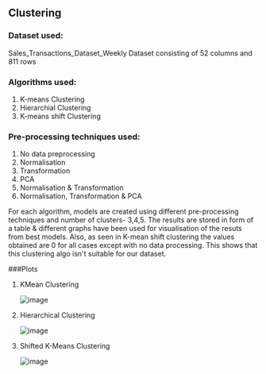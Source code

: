 ## Clustering
   
### Dataset used:  
Sales_Transactions_Dataset_Weekly Dataset consisting of 52 columns and 811 rows      
### Algorithms used:  
1. K-means Clustering  
2. Hierarchial Clustering  
3. K-means shift Clustering
  
### Pre-processing techniques used:  
1. No data preprocessing
2. Normalisation
3. Transformation
4. PCA
5. Normalisation & Transformation
6. Normalisation, Transformation & PCA  

For each algorithm, models are created using different pre-processing techniques and number of clusters- 3,4,5. The results are stored in form of a table & different graphs have been used for visualisation of the resuts from best models. Also, as seen in K-mean shift clustering the values obtained are 0 for all cases except with no data processing. This shows that this clustering algo isn't suitable for our dataset.  

###Plots

1. KMean Clustering

   ![image](https://github.com/user-attachments/assets/ec4467a5-2341-4df6-b340-39bea4c2c8cc)

2. Hierarchical Clustering

   ![image](https://github.com/user-attachments/assets/49bed5b5-5d59-4780-9d6c-5c9e0e8dfe26)

3. Shifted K-Means Clustering

   ![image](https://github.com/user-attachments/assets/8f4426c7-4f24-448b-858e-4fd921ac8212)


   

